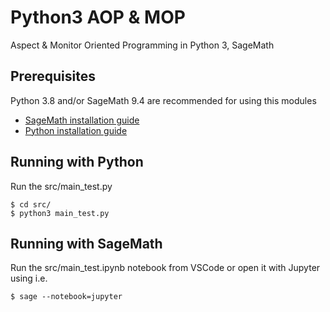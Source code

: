 # Python3 AOP & MOP

Aspect & Monitor Oriented Programming in Python 3, SageMath

## Prerequisites
Python 3.8 and/or SageMath 9.4 are recommended for using this modules

* [SageMath installation guide](https://doc.sagemath.org/html/en/installation/)  
* [Python installation guide](https://docs.python.org/3.8/)  

## Running with Python
Run the src/main_test.py
```
$ cd src/
$ python3 main_test.py
```

## Running with SageMath
Run the src/main_test.ipynb notebook from VSCode or open it with Jupyter using i.e.
```
$ sage --notebook=jupyter
```
